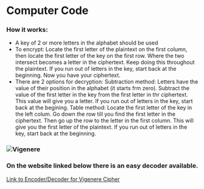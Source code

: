 # Computer Code
### How it works:
 * A key of 2 or more letters in the alphabet should be used
 * To encrypt: Locate the first letter of the plaintext on the first column, then locate the first letter of the key on the first row. Where the two intersect becomes a letter in the ciphertext. Keep doing this throughout the plaintext. If you run out of letters in the key, start back at the beginning. Now you have your ciphertext.
 * There are 2 options for decryption:
 Subtraction method: Letters have the value of their position in the alphabet (it starts frm zero). Subtract the value of the first letter in the key from the first letter in thr ciphertext. This value will give you a letter. If you run out of letters in the key, start back at the begining.
 Table method: Locate the first letter of the key in the left colum. Go down the row till you find the first letter in the ciphertext. Then go up the row to the letter in the first column. This will give you the first letter of the plaintext. If you run out of letters in the key, start back at the beginning.

### ![Vigenere](https://user-images.githubusercontent.com/72951482/142250285-3249a34e-b803-413c-8137-aaef12b70363.png)
### On the website linked below there is an easy decoder available.

[Link to Encoder/Decoder for Vigenere Cipher](https://cryptii.com/pipes/vigenere-cipher)
